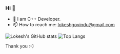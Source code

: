 ### Hi 👋

- 💬 I am C++ Developer.
- 📫 How to reach me: lokeshgovindu@gmail.com

![Lokesh's GitHub stats](https://github-readme-stats.vercel.app/api?username=lokeshgovindu) ![Top Langs](https://github-readme-stats.vercel.app/api/top-langs/?username=lokeshgovindu)

Thank you :-)

<!--
**lokeshgovindu/lokeshgovindu** is a ✨ _special_ ✨ repository because its `README.md` (this file) appears on your GitHub profile.

Here are some ideas to get you started:

- 🔭 I’m currently working on ...
- 🌱 I’m currently learning ...
- 👯 I’m looking to collaborate on ...
- 🤔 I’m looking for help with ...
- 💬 Ask me about ...
- 📫 How to reach me: ...
- 😄 Pronouns: ...
- ⚡ Fun fact: ...
-->
